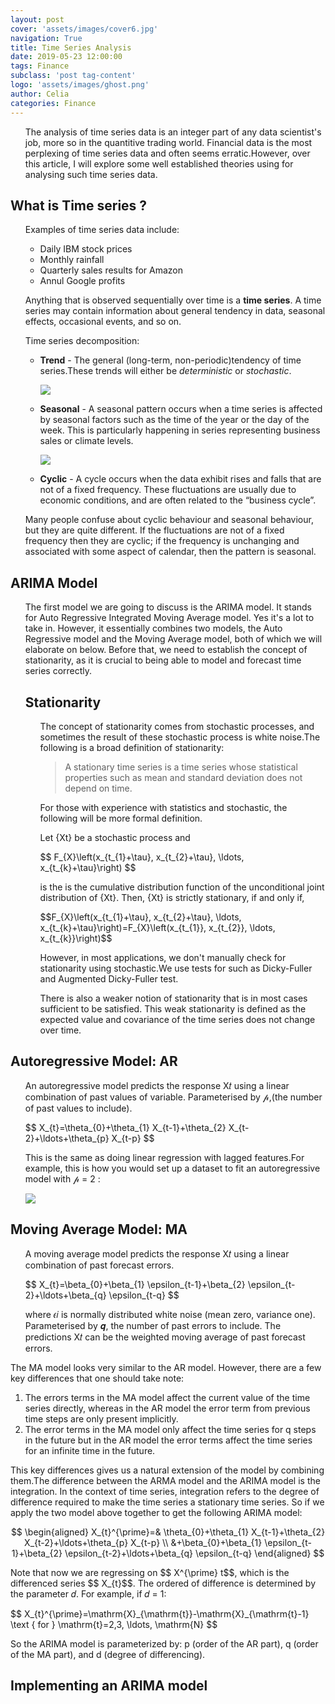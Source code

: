 ```yaml
---
layout: post
cover: 'assets/images/cover6.jpg'
navigation: True
title: Time Series Analysis
date: 2019-05-23 12:00:00
tags: Finance
subclass: 'post tag-content'
logo: 'assets/images/ghost.png'
author: Celia
categories: Finance
---
```

<ul>
The analysis of time series data is an integer part of any data scientist's job, more so in the quantitive trading world. Financial data is the most perplexing of time series data and often seems erratic.However, over this article, I will explore some well established theories using for analysing such time series data.
</ul>
<h2>What is Time series ?</h2>
<ul>
<p>Examples of time series data include:</p>
<ul>
<li>Daily IBM stock prices</li>
<li>Monthly rainfall</li>
<li>Quarterly sales results for Amazon </li>
<li>Annul Google profits</li>
</ul>
<p> Anything that is observed sequentially over time is a <strong>time series</strong>.
A time series may contain information about general tendency in data, seasonal effects, occasional events, and so on. </p>
<p>Time series decomposition: </p>
<ul>
<li><b>Trend</b> - The general (long-term, non-periodic)tendency of time series.These trends will either be <cite>deterministic</cite> or <cite>stochastic</cite>.
<p><img src="https://user-images.githubusercontent.com/38856953/58217778-df536000-7d36-11e9-84ae-d69753520587.png" /></p>
<li><b>Seasonal</b> - A seasonal pattern occurs when a time series is affected by seasonal factors such as the time of the year or the day of the week. This is particularly happening in series representing business sales or climate levels.</li>
<p><img src="https://user-images.githubusercontent.com/38856953/58217816-132e8580-7d37-11e9-9409-a8cc78a9548b.png" /></p>
<li><b>Cyclic</b> - A cycle occurs when the data exhibit rises and falls that are not of a fixed frequency. These fluctuations are usually due to economic conditions, and are often related to the “business cycle”.</li>
</ul>
<p>Many people confuse about cyclic behaviour and seasonal behaviour, but they are quite different. If the fluctuations are not of a fixed frequency then they are cyclic; if the frequency is unchanging and associated with some aspect of calendar, then the pattern is seasonal.</p>
</ul>
<h2>ARIMA Model</h2>
<ul>
The first model we are going to discuss is the ARIMA model. It stands for Auto Regressive Integrated Moving Average model. Yes it's a lot to take in. However, it essentially combines two models, the Auto Regressive model and the Moving Average model, both of which we will elaborate on below. Before that, we need to establish the concept of stationarity, as it is crucial to being able to model and forecast time series correctly.

<h2>Stationarity</h2>
<ul>
<p>The concept of stationarity comes from stochastic processes, and sometimes the result of these stochastic process is white noise.The following is a broad definition of stationarity:</p>

<blockquote>
  <p>A stationary time series is a time series whose statistical properties such as mean and standard deviation does not depend on time.</p>
</blockquote>
<p>For those with experience with statistics and stochastic, the following will be more formal definition.</p>

<p>Let {Xt} be a stochastic process and </p>
$$
F_{X}\left(x_{t_{1}+\tau}, x_{t_{2}+\tau}, \ldots, x_{t_{k}+\tau}\right)
$$
<p>is the is the cumulative distribution function of the unconditional joint distribution of {Xt}. Then, {Xt} is strictly stationary, if and only if, </p>
$$F_{X}\left(x_{t_{1}+\tau}, x_{t_{2}+\tau}, \ldots, x_{t_{k}+\tau}\right)=F_{X}\left(x_{t_{1}}, x_{t_{2}}, \ldots, x_{t_{k}}\right)$$
<p>However, in most applications, we don't manually check for stationarity using stochastic.We use tests for such as Dicky-Fuller and Augmented Dicky-Fuller test. </p>
<p>There is also a weaker notion of stationarity that is in most cases sufficient to be satisfied. This weak stationarity is defined as the expected value and covariance of the time series does not change over time. </p>
</ul>
</ul>
<h2>Autoregressive Model: AR</h2>
<ul>
<p>An autoregressive model predicts the response X𝑡 using a linear combination of past values of variable. Parameterised by 𝓅,(the number of past values to include).</p>
$$
X_{t}=\theta_{0}+\theta_{1} X_{t-1}+\theta_{2} X_{t-2}+\ldots+\theta_{p} X_{t-p}
$$
<p>This is the same as doing linear regression with lagged features.For example, this is how you would set up a dataset to fit an autoregressive model with 𝓅 = 2 : </p>

<p><img src="https://user-images.githubusercontent.com/38856953/58230591-59034200-7d67-11e9-99b2-d193e18e5511.png" /></p>
</ul>

<h2>Moving Average Model: MA</h2>
<ul>
<p>A moving average model predicts the response X𝑡 using a linear combination of past forecast errors.</p>
$$
X_{t}=\beta_{0}+\beta_{1} \epsilon_{t-1}+\beta_{2} \epsilon_{t-2}+\ldots+\beta_{q} \epsilon_{t-q}
$$

<p>where 𝜖𝑖 is normally distributed white noise (mean zero, variance one). Parameterised by 𝒒, the number of past errors to include. The predictions X𝑡 can be the weighted moving average of past forecast errors. </p>
</ul>

<p>The MA model looks very similar to the AR model. However, there are a few key differences that one should take note:</p>
<ol>
<li>The errors terms in the MA model affect the current value of the time series directly, whereas in the AR model the error term from previous time steps are only present implicitly.</li>
<li> The error terms in the MA model only affect the time series for q steps in the future but in the AR model the error terms affect the time series for an infinite time in the future. </li>
</ol>

<p>
This key differences gives us a natural extension of the model by combining them.The difference between the ARMA model and the ARIMA model is the integration. In the context of time series, integration refers to the degree of difference required to make the time series a stationary time series. So if we apply the two model above together to get the following ARIMA model:</p>

$$
\begin{aligned} X_{t}^{\prime}=& \theta_{0}+\theta_{1} X_{t-1}+\theta_{2} X_{t-2}+\ldots+\theta_{p} X_{t-p} \\ &+\beta_{0}+\beta_{1} \epsilon_{t-1}+\beta_{2} \epsilon_{t-2}+\ldots+\beta_{q} \epsilon_{t-q} \end{aligned}
$$
<p>Note that now we are regressing on $$
X^{\prime} t$$, which is the differenced series $$
X_{t}$$. The ordered of difference is determined by the parameter 𝑑. For example, if 𝑑 = 1: </p>
$$
X_{t}^{\prime}=\mathrm{X}_{\mathrm{t}}-\mathrm{X}_{\mathrm{t}-1} \text { for } \mathrm{t}=2,3, \ldots, \mathrm{N}
$$
<p>So the ARIMA model is parameterized by: p (order of the AR part), q (order of the MA part), and d (degree of differencing).</p>

<h2>Implementing an ARIMA model </h2>
